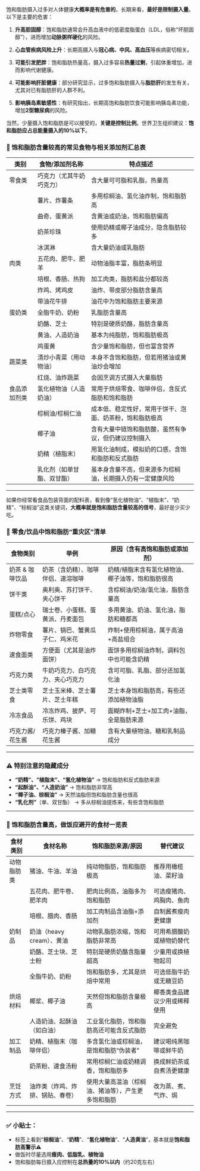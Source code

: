 饱和脂肪摄入过多对人体健康**大概率是有危害的**，长期来看，**最好是限制摄入量**。以下是主要的危害：

1. **升高胆固醇**：饱和脂肪通常会升高血液中的低密度脂蛋白（LDL，俗称“坏胆固醇”），进而增加**动脉粥样硬化**的风险。

2. **心血管疾病风险上升**：长期高摄入与**冠心病、中风、高血压**等疾病密切相关。

3. **可能引发肥胖**：饱和脂肪热量高，摄入过多容易**热量过剩**，引起体重增加，进而影响代谢健康。

4. **可能影响肝脏健康**：部分研究显示，过多饱和脂肪摄入与**脂肪肝**的发生有关，尤其对已有脂肪肝的人群不利。

5. **影响胰岛素敏感性**：有研究指出，长期高饱和脂肪饮食可能影响胰岛素功能，增加**2型糖尿病**的风险。

当然，少量摄入饱和脂肪是可以接受的，**关键是控制比例**。世界卫生组织建议：**饱和脂肪应占总能量摄入的10%以下**。

### 🧾 饱和脂肪含量较高的常见食物与相关添加剂汇总表

| 类别         | 食物/添加剂名称           | 特点描述                                                  |
|--------------|----------------------------|-----------------------------------------------------------|
| 零食类       | 巧克力（尤其牛奶巧克力）     | 含大量可可脂和乳脂，热量高                                     |
|              | 薯片、炸薯条               | 多用棕榈油、氢化油炸制，饱和脂肪高                              |
|              | 曲奇、蛋黄派               | 含黄油或奶油，饱和脂肪偏高                                    |
|              | 奶茶珍珠                   | 使用奶精或椰子油成分，隐含脂肪较多                              |
|              | 冰淇淋                     | 含大量奶油或乳脂肪                                            |
| 肉类         | 五花肉、肥牛、肥羊           | 动物油脂丰富，脂肪条明显                                       |
|              | 培根、香肠、热狗           | 加工肉类，脂肪和盐分都较高                                    |
|              | 炸鸡、烤鸡皮               | 油炸、带皮部分脂肪含量高                                      |
|              | 带油花牛排                 | 油花中为饱和脂肪主要来源                                      |
| 蛋奶类       | 全脂牛奶、奶粉             | 乳脂肪含量高                                                  |
|              | 奶酪、芝士                 | 特别是硬质奶酪，脂肪含量高                                    |
|              | 黄油、人造奶油             | 基本为纯脂肪，饱和脂肪极高                                    |
|              | 鸡蛋黄                     | 含少量饱和脂肪，但也富含营养                                  |
| 蔬菜类       | 清炒小青菜（用动物油）       | 本身不含饱和脂肪，但若用猪油或黄油炒会增加                    |
|              | 红烧、油炸蔬菜             | 会因烹调方式摄入大量脂肪                                      |
| 食品添加剂类 | 氢化植物油（人造奶油）       | 常用于烘焙零食、咖啡伴侣，含反式脂肪和饱和脂肪                    |
|              | 棕榈油/棕榈仁油             | 成本低、稳定性好，常用于饼干、泡面、奶茶粉，饱和脂肪极高          |
|              | 椰子油                     | 含有大量中链饱和脂肪酸，虽然有争议，但仍建议控制摄入              |
|              | 奶精（植脂末）             | 用氢化油制成，模拟奶的口感，含饱和脂肪和反式脂肪                 |
|              | 乳化剂（如单甘酯、双甘酯）    | 虽本身含量不高，但来源多为棕榈油，长期摄入仍有一定健康风险         |

---

如果你经常看食品包装背面的配料表，看到像“氢化植物油”、“植脂末”、“奶精”、“棕榈油”这类关键词，**大概率就是饱和脂肪含量较高的信号**，最好是少买少吃。

### 🧃 零食/饮品中饱和脂肪“重灾区”清单

| 食物类别        | 举例                                   | 原因（含有高饱和脂肪或添加剂）                                  |
|-----------------|----------------------------------------|---------------------------------------------------------------|
| 奶茶 & 咖啡饮品 | 奶茶（含奶精）、咖啡伴侣、速溶咖啡       | 奶精/植脂末含有氢化植物油、椰子油等，饱和脂肪很高                   |
| 饼干类          | 奥利奥、苏打饼干、夹心饼干               | 含棕榈油/奶油/氢化油，脂肪含量高                                 |
| 蛋糕/点心       | 瑞士卷、小蛋糕、蛋黄派、丹麦面包         | 多用黄油、奶油、氢化油，脂肪和糖都高                             |
| 炸物零食        | 薯片、锅巴、蟹黄瓜子仁、鸡米花           | 炸制+使用棕榈油，属于高油+高盐组合                               |
| 速食面类        | 方便面（尤其是油炸面饼）                 | 面饼多用棕榈油炸制，调料包中也可能含奶精                           |
| 巧克力类        | 牛奶巧克力、白巧克力、夹心巧克力          | 含可可脂、乳脂、部分还加氢化油                                   |
| 芝士类零食      | 芝士玉米棒、芝士薯片、芝士年糕           | 芝士本身饱和脂肪高，有些还添加植物油脂                             |
| 冷冻食品        | 冷冻炸鸡、披萨、可乐饼、鸡块              | 面糊炸制+芝士+加工肉+油脂，全是脂肪来源                           |
| 巧克力酱/花生酱 | 巧克力榛子酱、加糖花生酱                  | 含有大量植物油、糖和乳制品成分                                   |

---

### ⚠️ 特别注意的隐藏成分

- **“奶精”、“植脂末”、“氢化植物油”** → 饱和脂肪和反式脂肪来源  
- **“起酥油”、“人造奶油”** → 饱和脂肪非常高  
- **“椰子油、棕榈油”** → 天然油脂但饱和脂肪含量也很高  
- **“乳化剂”**（单、双甘酯） → 多从棕榈油提炼来，有些含饱和脂肪  

---

### 🚫 饱和脂肪含量高，做饭应避开的食材一览表

| 食材类别   | 食材名称                       | 饱和脂肪来源/原因                             | 替代建议                   |
|------------|--------------------------------|------------------------------------------------|----------------------------|
| 动物脂肪类 | 猪油、牛油、羊油               | 纯动物脂肪，饱和脂肪极高                       | 推荐用橄榄油、菜籽油         |
|            | 五花肉、肥牛卷、肥羊肉         | 肥肉比例高，油脂多为饱和脂肪                   | 可选瘦猪肉、鸡胸肉、鱼肉     |
|            | 培根、腊肉、香肠               | 加工肉制品含油脂+添加剂                        | 自制酱煮瘦肉更健康           |
| 奶制品     | 奶油（heavy cream）、黄油       | 动物乳脂肪浓缩，饱和脂肪非常高                 | 可用希腊酸奶或植物奶替代     |
|            | 奶酪、芝士块、芝士粉           | 特别是硬质奶酪含脂量超高                       | 少量用或换植物起司           |
|            | 全脂牛奶、奶粉                 | 饱和脂肪多，尤其是烘焙中常用                   | 可选低脂牛奶或无糖豆奶       |
| 烘焙材料   | 椰浆、椰子油                   | 天然但饱和脂肪含量极高                         | 椰香类食品建议少用或稀释使用 |
|            | 人造奶油、起酥油（如白油）      | 工业氢化脂肪，饱和脂肪高还可能含反式脂肪        | 完全避免                    |
| 加工制品   | 奶精、植脂末（咖啡伴侣）        | 多含氢化油或棕榈油，是饱和脂肪“伪装者”         | 建议喝纯黑咖啡或鲜牛奶        |
|            | 奶茶粉、速食汤粉               | 常用棕榈仁油或奶精调香，饱和脂肪多              | 换成鲜奶茶或自煮汤更健康       |
| 烹饪方式   | 油炸类（炸鸡、炸排、锅贴、春卷） | 使用大量高温油（棕榈油、猪油等），产生更多饱和脂肪 | 改为蒸、煮、气炸、焗          |

---

### ✅ 小贴士：
- 标签上看到“**棕榈油**”、“**奶精**”、“**氢化植物油**”、“**人造黄油**”，基本就是**饱和脂肪高警示⚠️**
- 做饭时尽量选用**瘦肉、低脂乳、植物油**  
- 饱和脂肪每日摄入应控制在**总热量的10%以内**（约20克左右）
